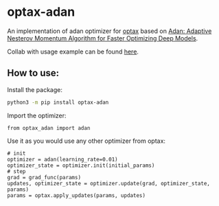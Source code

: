 # optax-adan
An implementation of adan optimizer for [optax](https://github.com/deepmind/optax/) based on [Adan: Adaptive Nesterov Momentum Algorithm for Faster Optimizing Deep Models](https://arxiv.org/abs/2208.06677).

Collab with usage example can be found [here](https://colab.research.google.com/drive/19--gju3ELQ9qPbDZbE4NmEnGBLJC901x?usp=sharing).

## How to use:
Install the package:
```bash
python3 -m pip install optax-adan
```

Import the optimizer:
```python3
from optax_adan import adan
```

Use it as you would use any other optimizer from optax:
```python3
# init
optimizer = adan(learning_rate=0.01)
optimizer_state = optimizer.init(initial_params)
# step
grad = grad_func(params)
updates, optimizer_state = optimizer.update(grad, optimizer_state, params)
params = optax.apply_updates(params, updates)
```
